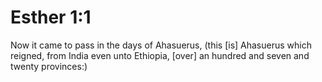 # Esther 1:1

Now it came to pass in the days of Ahasuerus, (this [is] Ahasuerus which reigned, from India even unto Ethiopia, [over] an hundred and seven and twenty provinces:)